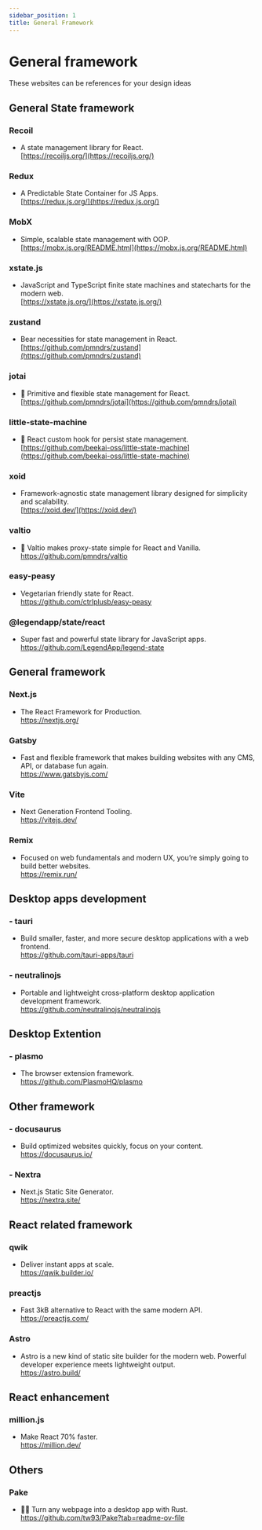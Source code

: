```yaml
---
sidebar_position: 1
title: General Framework
---
```


# General framework 

These websites can be references for your design ideas 

## General State framework

### Recoil
- A state management library for React.  
[https://recoiljs.org/](https://recoiljs.org/)

### Redux
- A Predictable State Container for JS Apps.  
[https://redux.js.org/](https://redux.js.org/)

### MobX
- Simple, scalable state management with OOP.  
[https://mobx.js.org/README.html](https://mobx.js.org/README.html)

### xstate.js
- JavaScript and TypeScript finite state machines and statecharts for the modern web.  
[https://xstate.js.org/](https://xstate.js.org/)

### zustand
- Bear necessities for state management in React.    
[https://github.com/pmndrs/zustand](https://github.com/pmndrs/zustand)

### jotai  
- 👻 Primitive and flexible state management for React.      
[https://github.com/pmndrs/jotai](https://github.com/pmndrs/jotai)  

### little-state-machine  
- 📠 React custom hook for persist state management.      
[https://github.com/beekai-oss/little-state-machine](https://github.com/beekai-oss/little-state-machine)  

### xoid 
- Framework-agnostic state management library designed for simplicity and scalability.          
[https://xoid.dev/](https://xoid.dev/)    

### valtio   
- 💊 Valtio makes proxy-state simple for React and Vanilla.            
https://github.com/pmndrs/valtio     

### easy-peasy   
- Vegetarian friendly state for React.            
https://github.com/ctrlplusb/easy-peasy  

### @legendapp/state/react     
- Super fast and powerful state library for JavaScript apps.              
https://github.com/LegendApp/legend-state   

## General framework
### Next.js
- The React Framework for Production.  
https://nextjs.org/  

### Gatsby
- Fast and flexible framework that makes building websites with any CMS, API, or database fun again.  
https://www.gatsbyjs.com/  

### Vite
- Next Generation Frontend Tooling.  
https://vitejs.dev/    

### Remix
- Focused on web fundamentals and modern UX, you’re simply going to build better websites.  
https://remix.run/    


## Desktop apps development
### - tauri
- Build smaller, faster, and more secure desktop applications with a web frontend.  
https://github.com/tauri-apps/tauri  

### - neutralinojs
- Portable and lightweight cross-platform desktop application development framework.  
https://github.com/neutralinojs/neutralinojs  

## Desktop Extention
### - plasmo
- The browser extension framework.     
https://github.com/PlasmoHQ/plasmo  
  

## Other framework 
### - docusaurus  
- Build optimized websites quickly, focus on your content.       
https://docusaurus.io/    

### - Nextra    
- Next.js Static Site Generator.         
https://nextra.site/    


## React related framework
### qwik  
- Deliver instant apps at scale.      
https://qwik.builder.io/

### preactjs
- Fast 3kB alternative to React with the same modern API.    
https://preactjs.com/

### Astro
- Astro is a new kind of static site builder for the modern web. Powerful developer experience meets lightweight output.  
https://astro.build/  


## React enhancement
### million.js  
- Make React 70% faster.     
https://million.dev/  


## Others
### Pake      
- 🤱🏻 Turn any webpage into a desktop app with Rust.           
https://github.com/tw93/Pake?tab=readme-ov-file    